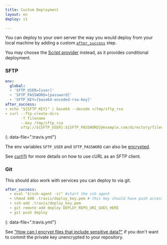 ```yaml
---
title: Custom Deployment
layout: en
deploy: v1

---
```


You can deploy to your own server the way you would deploy from your local
machine by adding a custom [`after_success`](/user/customizing-the-build/) step.

You may choose the [Script provider](/user/deployment/script/) instead, as it
provides conditional deployment.

### SFTP

```yaml
env:
  global:
  - 'SFTP_USER=[user]'
  - 'SFTP_PASSWORD=[password]'
  - 'SFTP_KEY=[base64-encoded-rsa-key]'
after_success:
- echo "${SFTP_KEY}" | base64 --decode >/tmp/sftp_rsa
- curl --ftp-create-dirs
       -T filename
       --key /tmp/sftp_rsa
       sftp://${SFTP_USER}:${SFTP_PASSWORD}@example.com/directory/filename
```
{: data-file=".travis.yml"}

The env variables `SFTP_USER` and `SFTP_PASSWORD` can also be
[encrypted](/user/encryption-keys/).

See [curl(1)](http://curl.haxx.se/docs/manpage.html) for more details on how to
use cURL as an SFTP client.

### Git

This should also work with services you can deploy to via git.

```yaml
after_success:
  - eval "$(ssh-agent -s)" #start the ssh agent
  - chmod 600 .travis/deploy_key.pem # this key should have push access
  - ssh-add .travis/deploy_key.pem
  - git remote add deploy DEPLOY_REPO_URI_GOES_HERE
  - git push deploy
```
{: data-file=".travis.yml"}

See ["How can I encrypt files that include sensitive data?"](/user/travis-ci-for-private/#how-can-i-encrypt-files-that-include-sensitive-data) if you don't want to commit the private key unencrypted to your repository.
